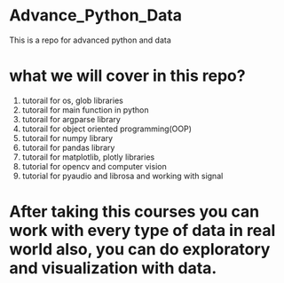 # Advance_Python_Data
This is a repo for advanced python and data
 # what we will cover in this repo?
 1. tutorail for os, glob libraries
 2. tutorail for main function in python
 3. tutorail for argparse library
 4. tutorail for object oriented programming(OOP)
 5. tutorail for numpy library
 6. tutorail for pandas library
 7. tutorail for matplotlib, plotly libraries
 8. tutorial for opencv and computer vision
 9. tutorial for pyaudio and librosa and working with signal

# After taking this courses you can work with every type of data in real world also, you can do exploratory and visualization with data.
